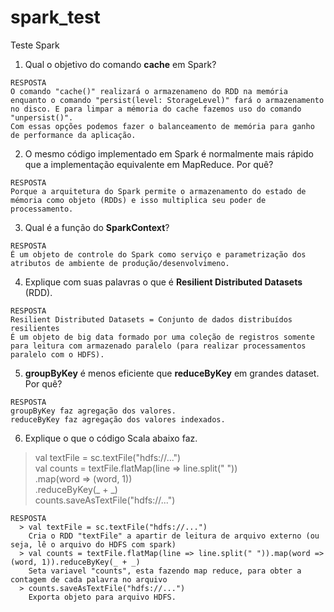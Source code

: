 # spark_test
Teste Spark

1. Qual o objetivo do comando **cache** em Spark?
```
RESPOSTA
O comando "cache()" realizará o armazenameno do RDD na memória enquanto o comando "persist(level: StorageLevel)" fará o armazenamento no disco. E para limpar a mémoria do cache fazemos uso do comando "unpersist()".
Com essas opções podemos fazer o balanceamento de memória para ganho de performance da aplicação.
```
2. O mesmo código implementado em Spark é normalmente mais rápido que a implementação equivalente em
MapReduce. Por quê?
```
RESPOSTA
Porque a arquitetura do Spark permite o armazenamento do estado de mémoria como objeto (RDDs) e isso multiplica seu poder de processamento.
```
3. Qual é a função do **SparkContext**?
```
RESPOSTA
É um objeto de controle do Spark como serviço e parametrização dos atributos de ambiente de produção/desenvolvimeno.
```
4. Explique com suas palavras o que é **Resilient Distributed Datasets** (RDD).
```
RESPOSTA
Resilient Distributed Datasets = Conjunto de dados distribuídos resilientes
É um objeto de big data formado por uma coleção de registros somente para leitura com armazenado paralelo (para realizar processamentos paralelo com o HDFS).
```
5. **groupByKey** é menos eficiente que **reduceByKey** em grandes dataset. Por quê?
```
RESPOSTA
groupByKey faz agregação dos valores.
reduceByKey faz agregação dos valores indexados.
```
6. Explique o que o código Scala abaixo faz.
>val textFile = sc.textFile("hdfs://...")<br>val counts = textFile.flatMap(line => line.split(" "))<br>.map(word => (word, 1))<br>.reduceByKey(_ + _)<br>counts.saveAsTextFile("hdfs://...")
```
RESPOSTA
  > val textFile = sc.textFile("hdfs://...")
    Cria o RDD "textFile" a apartir de leitura de arquivo externo (ou seja, lê o arquivo do HDFS com spark)
  > val counts = textFile.flatMap(line => line.split(" ")).map(word => (word, 1)).reduceByKey(_ + _)
    Seta variavel "counts", esta fazendo map reduce, para obter a contagem de cada palavra no arquivo
  > counts.saveAsTextFile("hdfs://...")
    Exporta objeto para arquivo HDFS.
```
